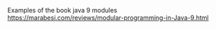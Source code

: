 Examples of the book java 9 modules https://marabesi.com/reviews/modular-programming-in-Java-9.html
